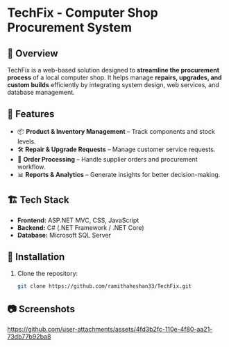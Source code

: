 # TechFix - Computer Shop Procurement System

## 📌 Overview
TechFix is a web-based solution designed to **streamline the procurement process** of a local computer shop. It helps manage **repairs, upgrades, and custom builds** efficiently by integrating system design, web services, and database management.

## 🚀 Features
- 📦 **Product & Inventory Management** – Track components and stock levels.
- 🛠️ **Repair & Upgrade Requests** – Manage customer service requests.
- 🔄 **Order Processing** – Handle supplier orders and procurement workflow.
- 📊 **Reports & Analytics** – Generate insights for better decision-making.

## 🏗️ Tech Stack
- **Frontend:** ASP.NET MVC, CSS, JavaScript  
- **Backend:** C# (.NET Framework / .NET Core)  
- **Database:** Microsoft SQL Server  

## 🔧 Installation
1. Clone the repository:  
   ```bash
   git clone https://github.com/ramithaheshan33/TechFix.git

## 📷 Screenshots

https://github.com/user-attachments/assets/4fd3b2fc-110e-4f80-aa21-73db77b92ba8

